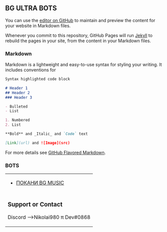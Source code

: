 ## BG ULTRA BOTS

You can use the [editor on GitHub](https://github.com/Nikolai980/BOTS-WEBH/edit/main/README.md) to maintain and preview the content for your website in Markdown files.

Whenever you commit to this repository, GitHub Pages will run [Jekyll](https://jekyllrb.com/) to rebuild the pages in your site, from the content in your Markdown files.

### Markdown

Markdown is a lightweight and easy-to-use syntax for styling your writing. It includes conventions for

```markdown
Syntax highlighted code block

# Header 1
## Header 2
### Header 3

- Bulleted
- List

1. Numbered
2. List

**Bold** and _Italic_ and `Code` text

[Link](url) and ![Image](src)
```

For more details see [GitHub Flavored Markdown](https://guides.github.com/features/mastering-markdown/).

### BOTS

<!--Start copying Custom Button code--><link rel="stylesheet" type="text/css" media="all" href="https://emarketing.activenetwork.com/res/button/css/button-v4.css" /><table><tbody><tr><td><div id="btn_div" class="btn-g203-greenbtn"><ul><li><a id="btn_lnk" href="http://www.bginstinctx.eu" target="_blank"><span id="btn_txt">ПОКАНИ BG MUSIC   </span></a></li></ul></div></td></tr><tr><td nowrap=""><div id="btn_foot">

### Support or Contact
Discord -->Nikolai980 π Dev#0868
